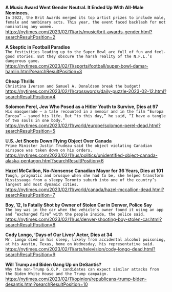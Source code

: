 **A Music Award Went Gender Neutral. It Ended Up With All-Male Nominees.**\
`In 2022, the Brit Awards merged its top artist prizes to include male, female and nonbinary acts. This year, the event faced backlash for not nominating any women.`\
https://nytimes.com/2023/02/11/arts/music/brit-awards-gender.html?searchResultPosition=2

**A Skeptic in Football Paradise**\
`The festivities leading up to the Super Bowl are full of fun and feel-good stories. But they obscure the harsh reality of the N.F.L.’s dangerous game.`\
https://nytimes.com/2023/02/11/sports/football/super-bowl-damar-hamlin.html?searchResultPosition=3

**Cheap Thrills**\
`Christina Iverson and Samuel A. Donaldson break the budget!`\
https://nytimes.com/2023/02/11/crosswords/daily-puzzle-2023-02-12.html?searchResultPosition=4

**Solomon Perel, Jew Who Posed as a Hitler Youth to Survive, Dies at 97**\
`His masquerade — a tale recounted in a memoir and in the film “Europa Europa” — saved his life. But “to this day,” he said, “I have a tangle of two souls in one body.”`\
https://nytimes.com/2023/02/11/world/europe/solomon-perel-dead.html?searchResultPosition=5

**U.S. Jet Shoots Down Flying Object Over Canada**\
`Prime Minister Justin Trudeau said the object violating Canadian airspace was taken down on his orders.`\
https://nytimes.com/2023/02/11/us/politics/unidentified-object-canada-alaska-pentagon.html?searchResultPosition=6

**Hazel McCallion, No-Nonsense Canadian Mayor for 36 Years, Dies at 101**\
`Tough, pragmatic and brusque when she had to be, she helped transform Mississauga from a sleepy Toronto suburb into one of the country’s largest and most dynamic cities.`\
https://nytimes.com/2023/02/11/world/canada/hazel-mccallion-dead.html?searchResultPosition=7

**Boy, 12, Is Fatally Shot by Owner of Stolen Car in Denver, Police Say**\
`The boy was in the car when the vehicle’s owner found it using an app and “exchanged fire” with the people inside, the police said.`\
https://nytimes.com/2023/02/11/us/denver-shooting-boy-stolen-car.html?searchResultPosition=8

**Cody Longo, ‘Days of Our Lives’ Actor, Dies at 34**\
`Mr. Longo died in his sleep, likely from accidental alcohol poisoning, at his Austin, Texas, home on Wednesday, his representative said.`\
https://nytimes.com/2023/02/11/arts/television/cody-longo-dead.html?searchResultPosition=9

**Will Trump and Biden Gang Up on DeSantis?**\
`Why the non-Trump G.O.P. candidates can expect similar attacks from the Biden White House and the Trump campaign.`\
https://nytimes.com/2023/02/11/opinion/republicans-trump-biden-desantis.html?searchResultPosition=10

